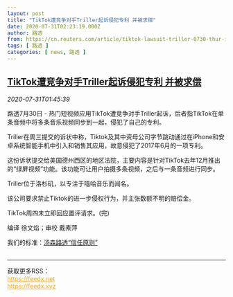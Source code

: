 ```yaml
---
layout: post
title: "TikTok遭竞争对手Triller起诉侵犯专利 并被求偿"
date: 2020-07-31T02:23:19.000Z
author: 路透
from: https://cn.reuters.com/article/tiktok-lawsuit-triller-0730-thur-idCNKCS24W05V
tags: [ 路透 ]
categories: [ news, 路透 ]
---
```

<!--1596162199000-->
[TikTok遭竞争对手Triller起诉侵犯专利 并被求偿](https://cn.reuters.com/article/tiktok-lawsuit-triller-0730-thur-idCNKCS24W05V)
------

<div>
<div><i>2020-07-31T01:45:39</i></div><div class="StandardArticleBody_body"><p>路透7月30日 - 热门短视频应用TikTok遭竞争对手Triller起诉，后者指TikTok在单条音频中将多条音乐视频同步到一起，侵犯了自己的专利。 </p><p>Triller在周三提交的诉状中称，Tiktok及其中资母公司字节跳动通过在iPhone和安卓系统智能手机中引入和销售其应用，故意侵犯了2017年6月的一项专利。 </p><p>这份诉状提交给美国德州西区的地区法院，主要内容是针对TikTok去年12月推出的“绿屏视频”功能。该功能可让用户拍摄多条视频，之后与一条音频进行同步。 </p><p>Triller位于洛杉矶，以专注于嘻哈音乐而闻名。 </p><p>该公司要求禁止Tiktok的进一步侵权行为，并主张数额不明的赔偿金。 </p><p>TikTok周四未立即回应置评请求。(完) </p><div class="Attribution_container"><div class="Attribution_attribution"><p class="Attribution_content">编译 徐文焰；审校 戴素萍 </p></div></div><div class="StandardArticleBody_trustBadgeContainer"><span class="StandardArticleBody_trustBadgeTitle">我们的标准：</span><span class="trustBadgeUrl"><a href="https://www.thomsonreuters.cn/content/dam/openweb/documents/pdf/china/brochures/about-us-1.pdf">汤森路透“信任原则”</a></span></div></div><br><hr><div>获取更多RSS：<br><a href="https://feedx.net" style="color:orange" target="_blank">https://feedx.net</a> <br><a href="https://feedx.xyz" style="color:orange" target="_blank">https://feedx.xyz</a><br></div>
</div>

